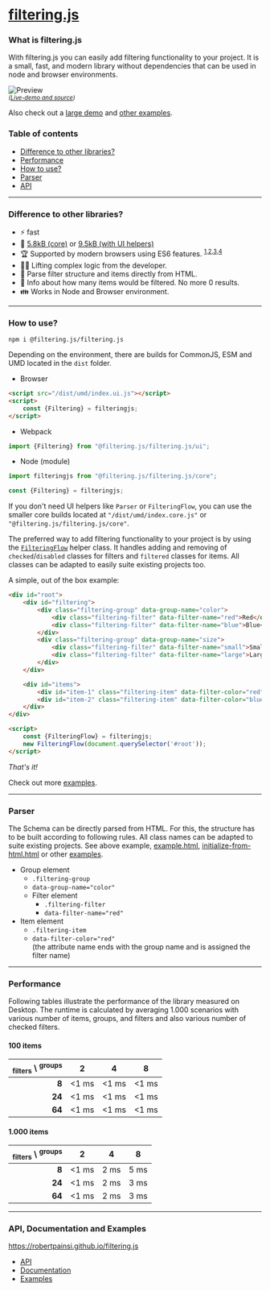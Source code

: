 # [filtering.js](https://github.com/robertpainsi/filtering.js)

### What is filtering.js

With filtering.js you can easily add filtering functionality to your project. It is a small, fast, and modern library without dependencies that can be used in node and browser environments.

![Preview](https://github.com/robertpainsi/filtering.js/raw/main/assets/preview.gif?raw=true)<br>
<sup>*([Live-demo and source](https://robertpainsi.github.io/filtering.js/examples.html#number-of-results-for-each-filter))*</sup>

Also check out a [large demo](https://robertpainsi.github.io/filtering.js/demo.html) and [other examples](https://robertpainsi.github.io/filtering.js/examples.html).

### Table of contents

- [Difference to other libraries?](#difference-to-other-libraries)
- [Performance](#performance)
- [How to use?](#how-to-use)
- [Parser](#parser)
- [API](#api)

---

### Difference to other libraries?

- :zap: fast
- :ant: [5.8kB (core)](https://github.com/robertpainsi/filtering.js/blob/main/dist/index.core.js) or [9.5kB (with UI helpers)](https://github.com/robertpainsi/filtering.js/blob/main/dist/index.ui.js)
- :trophy: Supported by modern browsers using ES6 features.
  <sup>[1](https://caniuse.com/mdn-javascript_builtins_set),[2](https://caniuse.com/mdn-javascript_builtins_map),[3](https://caniuse.com/mdn-api_htmlelement_dataset),[4](https://caniuse.com/mdn-api_domtokenlist_contains)</sup>
- :weight_lifting_man: Lifting complex logic from the developer.
- :battery: Parse filter structure and items directly from HTML.
- :crystal_ball: Info about how many items would be filtered. No more 0 results.
- :family: Works in Node and Browser environment.

---

### How to use?

```
npm i @filtering.js/filtering.js
```

Depending on the environment, there are builds for CommonJS, ESM and UMD located in the `dist` folder.

- Browser

```html
<script src="/dist/umd/index.ui.js"></script>
<script>
    const {Filtering} = filteringjs;
</script>
```

- Webpack

```js
import {Filtering} from "@filtering.js/filtering.js/ui";
```

- Node (module)

```js
import filteringjs from "@filtering.js/filtering.js/core";

const {Filtering} = filteringjs;
```

If you don't need UI helpers like `Parser` or `FilteringFlow`, you can use the smaller core builds located at `"/dist/umd/index.core.js"` or `"@filtering.js/filtering.js/core"`.

The preferred way to add filtering functionality to your project is by using the [`FilteringFlow`](https://github.com/robertpainsi/filtering.js/blob/main/src/filteringflow.ts) helper class. It handles adding and removing of `checked`/`disabled` classes for filters and `filtered` classes for items. All classes can be adapted to easily suite existing projects too.

A simple, out of the box example:

```html
<div id="root">
    <div id="filtering">
        <div class="filtering-group" data-group-name="color">
            <div class="filtering-filter" data-filter-name="red">Red</div>
            <div class="filtering-filter" data-filter-name="blue">Blue</div>
        </div>
        <div class="filtering-group" data-group-name="size">
            <div class="filtering-filter" data-filter-name="small">Small</div>
            <div class="filtering-filter" data-filter-name="large">Large</div>
        </div>
    </div>

    <div id="items">
        <div id="item-1" class="filtering-item" data-filter-color="red" data-filter-size="small"></div>
        <div id="item-2" class="filtering-item" data-filter-color="blue" data-filter-size="large"></div>
    </div>
</div>

<script>
    const {FilteringFlow} = filteringjs;
    new FilteringFlow(document.querySelector('#root'));
</script>
```

*That's it!*

Check out more [examples](https://github.com/robertpainsi/filtering.js/blob/main/examples/).

---

### Parser

The Schema can be directly parsed from HTML. For this, the structure has to be built according to following rules. All class names can be adapted to suite existing projects. See above example, [example.html](https://github.com/robertpainsi/filtering.js/blob/main/examples/example.html), [initialize-from-html.html](https://github.com/robertpainsi/filtering.js/blob/main/examples/initialize-from-html.html) or other [examples](https://github.com/robertpainsi/filtering.js/tree/main/examples).

- Group element
    - `.filtering-group`
    - `data-group-name="color"`
    - Filter element
        - `.filtering-filter`
        - `data-filter-name="red"`
- Item element
    - `.filtering-item`
    - `data-filter-color="red"`<br>(the attribute name ends with the group name and is assigned the filter name)

---

### Performance

Following tables illustrate the performance of the library measured on Desktop. The runtime is calculated by averaging 1.000 scenarios with various number of items, groups, and filters and also various number of checked filters.

#### 100 items

| <sub>filters</sub> \ <sup>groups</sup> | **2** | **4** | **8** |
|---------------------------------------:|:-----:|:-----:|:-----:|
|                                  **8** | <1 ms | <1 ms | <1 ms |
|                                 **24** | <1 ms | <1 ms | <1 ms |
|                                 **64** | <1 ms | <1 ms | <1 ms |

#### 1.000 items

| <sub>filters</sub> \ <sup>groups</sup> | **2** | **4** | **8** |
|---------------------------------------:|:-----:|:-----:|:-----:|
|                                  **8** | <1 ms | 2 ms  | 5 ms  |
|                                 **24** | <1 ms | 2 ms  | 3 ms  |
|                                 **64** | <1 ms | 2 ms  | 3 ms  |

---

### API, Documentation and Examples

https://robertpainsi.github.io/filtering.js

- [API](https://robertpainsi.github.io/filtering.js/api)
- [Documentation](https://robertpainsi.github.io/filtering.js/documentation)
- [Examples](https://robertpainsi.github.io/filtering.js/examples)
